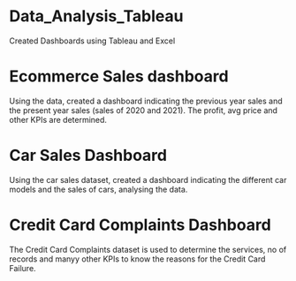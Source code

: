 # Data_Analysis_Tableau
Created Dashboards using Tableau and Excel 

# Ecommerce Sales dashboard 
Using the data, created a dashboard indicating the previous year sales and the present year sales (sales of 2020 and 2021). The profit, avg price and other KPIs are determined. 

# Car Sales Dashboard
Using the car sales dataset, created a dashboard indicating the different car models and the sales of cars, analysing the data. 

# Credit Card Complaints Dashboard
The Credit Card Complaints dataset is used to determine the services, no of records and manyy other KPIs to know the reasons for the Credit Card Failure. 



